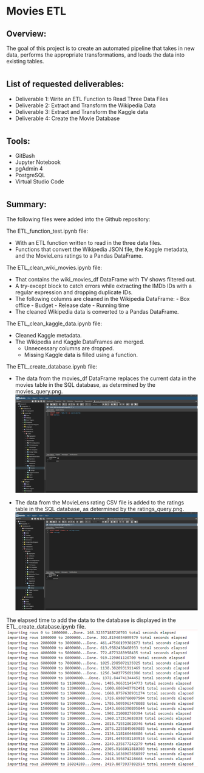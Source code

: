 # Movies ETL
## Overview:
The goal of this project is to create an automated pipeline that takes in new data, performs the appropriate transformations, and loads the data into existing tables. 
#
## List of requested deliverables:
- Deliverable 1: Write an ETL Function to Read Three Data Files
- Deliverable 2: Extract and Transform the Wikipedia Data
- Deliverable 3: Extract and Transform the Kaggle data
- Deliverable 4: Create the Movie Database
#
## Tools:
- GitBash
- Jupyter Notebook
- pgAdmin 4
- PostgreSQL
- Virtual Studio Code

#
## Summary: 
The following files were added into the Github repository:

The ETL_function_test.ipynb file:
- With an ETL function written to read in the three data files.
- Functions that convert the Wikipedia JSON file, the Kaggle metadata, and the MovieLens ratings to a Pandas DataFrame.

The ETL_clean_wiki_movies.ipynb file:
- That contains the wiki_movies_df DataFrame with TV shows filtered out.
- A try-except block to catch errors while extracting the IMDb IDs with a regular expression and dropping duplicate IDs.
- The following columns are cleaned in the Wikipedia DataFrame:
        - Box office
        - Budget
        - Release date
        - Running time
- ​The cleaned Wikipedia data is converted to a Pandas DataFrame.

The ETL_clean_kaggle_data.ipynb file:
- Cleaned Kaggle metadata.
- The Wikipedia and Kaggle DataFrames are merged.
    - Unnecessary columns are dropped.
    - Missing Kaggle data is filled using a function.

The ETL_create_database.ipynb file: 
- The data from the movies_df DataFrame replaces the current data in the movies table in the SQL database, as determined by the movies_query.png.
![Picture](/Resources/movies_query.png)

- The data from the MovieLens rating CSV file is added to the ratings table in the SQL database, as determined by the ratings_query.png.
![Picture](/Resources/ratings_query.png)

The elapsed time to add the data to the database is displayed in the ETL_create_database.ipynb file.
![Picture](/Resources/time_elapsed.png)